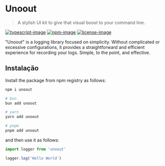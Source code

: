 # Unoout

> A stylish UI kit to give that visual boost to your command line.

[![typescript-image]][typescript-url] [![npm-image]][npm-url] [![license-image]][license-url]

"Unoout" is a logging library focused on simplicity. Without complicated or excessive configurations, it provides a straightforward and efficient experience for recording your logs. Simple, to the point, and effective.

<!--
## Table of contents

- [Installation](#installation)
- [Logger](#logger)
  - [`log(message, prefix?, sufix?)`](#logmessage-prefix-sufix)
  - [`info(message, prefix?, sufix?)`](#infomessage-prefix-sufix)
  - [`debug(message, prefix?, sufix?)`](#debugmessage-prefix-sufix)
  - [`wait(message, prefix?, sufix?)`](#waitmessage-prefix-sufix)
  - [`event(message, prefix?, sufix?)`](#eventmessage-prefix-sufix)
  - [`ready(message, prefix?, sufix?)`](#readymessage-prefix-sufix)
  - [`warn(message, prefix?, sufix?)`](#warnmessage-prefix-sufix)
  - [`off(message, prefix?, sufix?)`](#offmessage-prefix-sufix)
  - [`error(message, prefix?, sufix?)`](#errormessage-prefix-sufix)
  - [`fatal(message, prefix?, sufix?)`](#fatalmessage-prefix-sufix) -->

## Instalação

Install the package from npm registry as follows:

```sh
npm i unoout

# bun
bun add unoout

# yarn
yarn add unoout

# pnpm
pnpm add unoout
```

and then use it as follows:

```ts
import logger from 'unoout'

logger.log('Hello World')
```

[typescript-image]: https://img.shields.io/badge/Typescript-294E80.svg?style=for-the-badge&logo=typescript
[typescript-url]: "typescript"
[npm-image]: https://img.shields.io/npm/v/unoout.svg?style=for-the-badge&logo=npm
[npm-url]: https://npmjs.org/package/unoout 'npm'
[license-image]: https://img.shields.io/npm/l/unoout?color=blueviolet&style=for-the-badge
[license-url]: LICENSE.md 'license'
